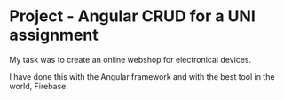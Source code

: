 # Project - Angular CRUD for a UNI assignment

My task was to create an online webshop for electronical devices. 

I have done this with the Angular framework and with the best tool in the world, Firebase.
